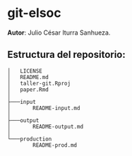 # git-elsoc

**Autor**: Julio César Iturra Sanhueza.

## Estructura del repositorio:
```
│   LICENSE
│   README.md
│   taller-git.Rproj
│   paper.Rmd
│
├───input
│       README-input.md
│
├───output
│       README-output.md
│
└───production
        README-prod.md

```
